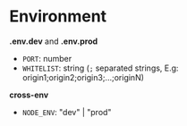 # Environment

**.env.dev** and **.env.prod**

- `PORT`: number
- `WHITELIST`: string (`;` separated strings, E.g: origin1;origin2;origin3;...;originN)

**cross-env**

- `NODE_ENV`: "dev" | "prod"